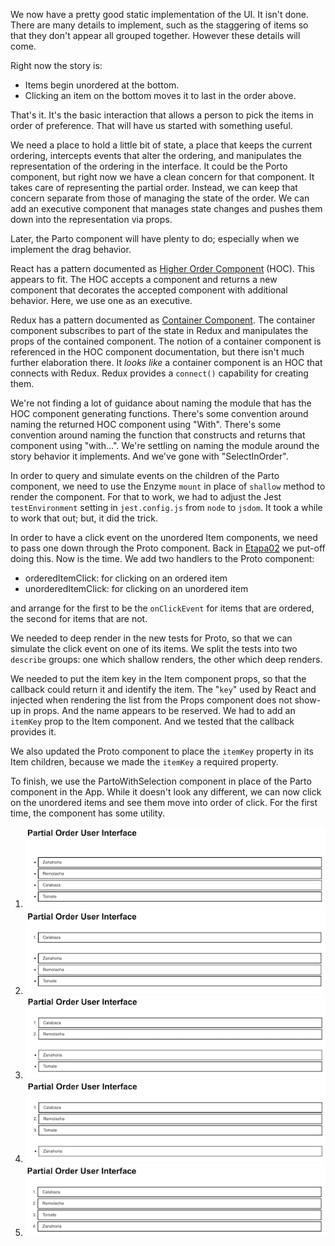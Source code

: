 We now have a pretty good static implementation of the UI. It isn't done.
There are many details to implement, such as the staggering of items so
that they don't appear all grouped together. However these details will
come.

Right now the story is:
- Items begin unordered at the bottom.
- Clicking an item on the bottom moves it to last in the order above.

That's it. It's the basic interaction that allows a person to pick
the items in order of preference. That will have us started with something
useful.

We need a place to hold a little bit of state, a place that keeps the
current ordering, intercepts events that alter the ordering, and manipulates
the representation of the ordering in the interface.
It could be the Porto component, but right now we have a clean concern
for that component. It takes care of representing the partial order.
Instead, we can keep that concern separate from those of managing the
state of the order. We can add an executive component that manages
state changes and pushes them down into the representation via props.

Later, the Parto component will have plenty to do; especially when we
implement the drag behavior.

React has a pattern documented as 
[Higher Order Component](https://reactjs.org/docs/higher-order-components.html)
(HOC).
This appears to fit. The HOC accepts a component and returns a new component
that decorates the accepted component with additional behavior. Here, we use
one as an executive.

Redux has a pattern documented as
[Container Component](https://redux.js.org/basics/usage-with-react#implementing-container-components).
The container component subscribes to part of the state in Redux and
manipulates the props of the contained component. The notion of a
container component is referenced in the HOC component documentation,
but there isn't much further elaboration there. It _looks like_ a container
component is an HOC that connects with Redux. Redux provides
a `connect()` capability for creating them.

We're not finding a lot of guidance about naming the module that has
the HOC component generating functions. There's some convention around
naming the returned HOC component using "With". There's some convention
around naming the function that constructs and returns that component using
"with...". We're settling on naming the module around the story behavior
it implements. And we've gone with "SelectInOrder".

In order to query and simulate events on the children of the Parto
component, we need to use the Enzyme `mount` in place of `shallow` method
to render the component. For that to work, we had to adjust the Jest
`testEnvironment` setting in `jest.config.js` from `node` to `jsdom`.
It took a while to work that out; but, it did the trick.

In order to have a click event on the unordered Item components,
we need to pass one down through the Proto component.
Back in [Etapa02](Etapa02.md) we put-off doing this.
Now is the time.
We add two handlers to the Proto component:
- orderedItemClick: for clicking on an ordered item
- unorderedItemClick: for clicking on an unordered item

and arrange for the first to be the `onClickEvent` for items that are
ordered, the second for items that are not.

We needed to deep render in the new tests for Proto, so that we can simulate
the click event on one of its items. We split the tests into two `describe`
groups: one which shallow renders, the other which deep renders.

We needed to put the item key in the Item component props, so that the
callback could return it and identify the item. The "`key`" used by
React and injected when rendering the list from the Props component
does not show-up in props. And the name appears to be reserved.
We had to add an `itemKey` prop to the Item component. And we tested
that the callback provides it.

We also updated the Proto component to place the `itemKey` property
in its Item children, because we made the `itemKey` a required property.

To finish, we use the PartoWithSelection component in place of the Parto
component in the App. While it doesn't look any different, we can now
click on the unordered items and see them move into order of click.
For the first time, the component has some utility.

1. ![Etapa04 Screen Capture 1](images/Etapa04Capture1.png)
1. ![Etapa04 Screen Capture 2](images/Etapa04Capture2.png)
1. ![Etapa04 Screen Capture 3](images/Etapa04Capture3.png)
1. ![Etapa04 Screen Capture 4](images/Etapa04Capture4.png)
1. ![Etapa04 Screen Capture 5](images/Etapa04Capture5.png)
